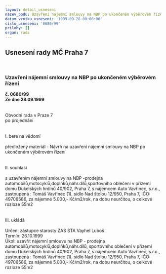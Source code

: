 ```yaml
---
layout: detail_usneseni
nazev_bodu: Uzavření nájemní smlouvy na NBP po ukončeném výběrovém řízení
datum_vzniku_usneseni: '1999-09-28 00:00:00'
cislo_usneseni: '0680/99'
prilohy: []
organ: rada
---
```

<div id="ucUsn_pList" class="usn">
	<span><h2>Usnesení rady MČ Praha 7 </h2>
<br></span><div class="standBody">
<span><h3>Uzavření nájemní smlouvy na NBP po ukončeném výběrovém řízení</h3></span><div class="center">
		<strong>č. 0680/99</strong><br>
	</div>
<div class="center">
		<strong>Ze dne 28.09.1999</strong><br><br>
	</div>
<br>Obvodní rada v Praze 7<br>po projednání<br><br><br>I.	bere na vědomí<br><br> předložený materiál - Návrh na uzavření nájemní smlouvy na NBP po ukončeném výběrovém řízení<br><br><br>II.	souhlasí <br><br>s uzavřením nájemní smlouvy na NBP -prodejna automobilů,motocyklů,doplňků,náhr.dílů,sportovního oblečení  v přízemí domu Dukelských hrdinů 40/902, Praha 7, s nájemcem Auto Vavřinec, s.r.o., zastoupená : Tomáš Vavřinec (1), sídlo Nad štolou 12/950, Praha 7, IČO: 49706586, za nájemné 5.000,- Kč/m2/rok, na dobu neurčitou, o celkové rozloze 55m2<br><br><br>III.	ukládá <br><br> Určen:	zástupce starosty	ZAS STA Vayhel Luboš<br>Termín: 26.10.1999<br>Úkol:	uzavřít nájemní smlouvu na NBP - prodejna automobilů,motocyklů,doplňků,náhr.dílů, sportovního oblečení  v přízemí domu Dukelských hrdinů 40/902, Praha 7, s nájemcem Auto Vavřinec, s.r.o., zastoupená : Tomáš Vavřinec (1), sídlo Nad štolou 12/950, Praha 7, IČO: 49706586, za nájemné 5.000,- Kč/m2/rok, na dobu neurčitou, o celkové rozloze 55m2<br><br>
</div>
</div>